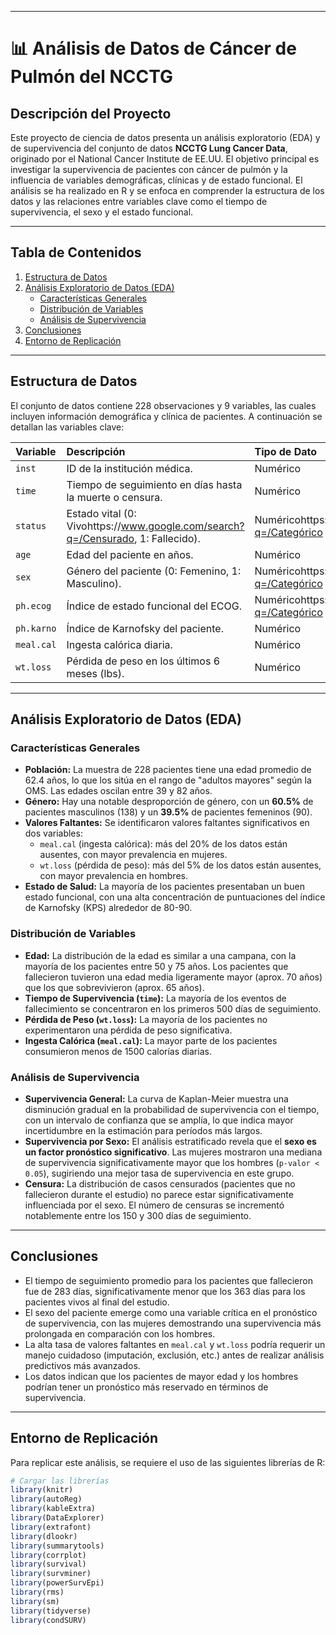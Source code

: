 -----

# 📊 Análisis de Datos de Cáncer de Pulmón del NCCTG

[](https://www.google.com/search?q=/)

## **Descripción del Proyecto**

Este proyecto de ciencia de datos presenta un análisis exploratorio (EDA) y de supervivencia del conjunto de datos **NCCTG Lung Cancer Data**, originado por el National Cancer Institute de EE.UU. El objetivo principal es investigar la supervivencia de pacientes con cáncer de pulmón y la influencia de variables demográficas, clínicas y de estado funcional. El análisis se ha realizado en R y se enfoca en comprender la estructura de los datos y las relaciones entre variables clave como el tiempo de supervivencia, el sexo y el estado funcional.

-----

## **Tabla de Contenidos**

1.  [Estructura de Datos](https://www.google.com/search?q=%23estructura-de-datos)
2.  [Análisis Exploratorio de Datos (EDA)](https://www.google.com/search?q=%23an%C3%A1lisis-exploratorio-de-datos-eda)
      * [Características Generales](https://www.google.com/search?q=%23caracter%C3%ADsticas-generales)
      * [Distribución de Variables](https://www.google.com/search?q=%23distribuci%C3%B3n-de-variables)
      * [Análisis de Supervivencia](https://www.google.com/search?q=%23an%C3%A1lisis-de-supervivencia)
3.  [Conclusiones](https://www.google.com/search?q=%23conclusiones)
4.  [Entorno de Replicación](https://www.google.com/search?q=%23entorno-de-replicaci%C3%B3n)

-----

## **Estructura de Datos**

El conjunto de datos contiene 228 observaciones y 9 variables, las cuales incluyen información demográfica y clínica de pacientes. A continuación se detallan las variables clave:

| Variable | Descripción | Tipo de Dato |
| :--- | :--- | :--- |
| `inst` | ID de la institución médica. | Numérico |
| `time` | Tiempo de seguimiento en días hasta la muerte o censura. | Numérico |
| `status` | Estado vital (0: Vivohttps://www.google.com/search?q=/Censurado, 1: Fallecido). | Numéricohttps://www.google.com/search?q=/Categórico |
| `age` | Edad del paciente en años. | Numérico |
| `sex` | Género del paciente (0: Femenino, 1: Masculino). | Numéricohttps://www.google.com/search?q=/Categórico |
| `ph.ecog` | Índice de estado funcional del ECOG. | Numéricohttps://www.google.com/search?q=/Categórico |
| `ph.karno` | Índice de Karnofsky del paciente. | Numérico |
| `meal.cal` | Ingesta calórica diaria. | Numérico |
| `wt.loss` | Pérdida de peso en los últimos 6 meses (lbs). | Numérico |

-----

## **Análisis Exploratorio de Datos (EDA)**

### **Características Generales**

  * **Población:** La muestra de 228 pacientes tiene una edad promedio de 62.4 años, lo que los sitúa en el rango de "adultos mayores" según la OMS. Las edades oscilan entre 39 y 82 años.
  * **Género:** Hay una notable desproporción de género, con un **60.5%** de pacientes masculinos (138) y un **39.5%** de pacientes femeninos (90).
  * **Valores Faltantes:** Se identificaron valores faltantes significativos en dos variables:
      * `meal.cal` (ingesta calórica): más del 20% de los datos están ausentes, con mayor prevalencia en mujeres.
      * `wt.loss` (pérdida de peso): más del 5% de los datos están ausentes, con mayor prevalencia en hombres.
  * **Estado de Salud:** La mayoría de los pacientes presentaban un buen estado funcional, con una alta concentración de puntuaciones del índice de Karnofsky (KPS) alrededor de 80-90.

### **Distribución de Variables**

  * **Edad:** La distribución de la edad es similar a una campana, con la mayoría de los pacientes entre 50 y 75 años. Los pacientes que fallecieron tuvieron una edad media ligeramente mayor (aprox. 70 años) que los que sobrevivieron (aprox. 65 años).
  * **Tiempo de Supervivencia (`time`):** La mayoría de los eventos de fallecimiento se concentraron en los primeros 500 días de seguimiento.
  * **Pérdida de Peso (`wt.loss`):** La mayoría de los pacientes no experimentaron una pérdida de peso significativa.
  * **Ingesta Calórica (`meal.cal`):** La mayor parte de los pacientes consumieron menos de 1500 calorías diarias.

### **Análisis de Supervivencia**

  * **Supervivencia General:** La curva de Kaplan-Meier muestra una disminución gradual en la probabilidad de supervivencia con el tiempo, con un intervalo de confianza que se amplía, lo que indica mayor incertidumbre en la estimación para períodos más largos.
  * **Supervivencia por Sexo:** El análisis estratificado revela que el **sexo es un factor pronóstico significativo**. Las mujeres mostraron una mediana de supervivencia significativamente mayor que los hombres (`p-valor < 0.05`), sugiriendo una mejor tasa de supervivencia en este grupo.
  * **Censura:** La distribución de casos censurados (pacientes que no fallecieron durante el estudio) no parece estar significativamente influenciada por el sexo. El número de censuras se incrementó notablemente entre los 150 y 300 días de seguimiento.

-----

## **Conclusiones**

  * El tiempo de seguimiento promedio para los pacientes que fallecieron fue de 283 días, significativamente menor que los 363 días para los pacientes vivos al final del estudio.
  * El sexo del paciente emerge como una variable crítica en el pronóstico de supervivencia, con las mujeres demostrando una supervivencia más prolongada en comparación con los hombres.
  * La alta tasa de valores faltantes en `meal.cal` y `wt.loss` podría requerir un manejo cuidadoso (imputación, exclusión, etc.) antes de realizar análisis predictivos más avanzados.
  * Los datos indican que los pacientes de mayor edad y los hombres podrían tener un pronóstico más reservado en términos de supervivencia.

-----

## **Entorno de Replicación**

Para replicar este análisis, se requiere el uso de las siguientes librerías de R:

```r
# Cargar las librerías
library(knitr)
library(autoReg)
library(kableExtra)
library(DataExplorer)
library(extrafont)
library(dlookr)
library(summarytools)
library(corrplot)
library(survival)
library(survminer)
library(powerSurvEpi)
library(rms)
library(sm)
library(tidyverse)
library(condSURV)
```
